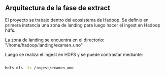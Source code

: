 ## Arquitectura de la fase de extract

El proyecto se trabajo dentro del ecosistema de Hadoop. Se definio en primera instancia
una zona de landing para luego hacer el ingest en Hadoop hdfs.

La zona de landing se encuentra en el directorio: "/home/hadoop/landing/examen_uno"

Luego se realiza el ingest en HDFS y se puede contrastar mediante:

```bash

hdfs dfs -ls /ingest/examen_uno

```
